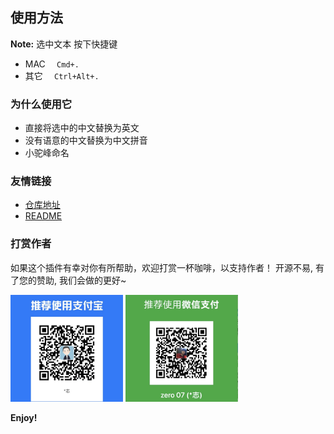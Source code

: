## 使用方法

**Note:** 选中文本 按下快捷键

- MAC `  Cmd+.`
- 其它 `  Ctrl+Alt+.`

### 为什么使用它

- 直接将选中的中文替换为英文
- 没有语意的中文替换为中文拼音
- 小驼峰命名

### 友情链接

- [仓库地址](https://github.com/taozhi1010/)
- [README](https://github.com/taozhi1010/easyVar#readme)

### 打赏作者

如果这个插件有幸对你有所帮助，欢迎打赏一杯咖啡，以支持作者！
开源不易, 有了您的赞助, 我们会做的更好~

<img src="https://raw.githubusercontent.com/taozhi1010/easyVar/master/images/alipay.jpg" width="180px" />
<img src="https://raw.githubusercontent.com/taozhi1010/easyVar/master/images/wechat.jpg" width="180px" />

**Enjoy!**

